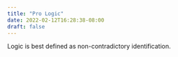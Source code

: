 ```yaml
---
title: "Pro Logic"
date: 2022-02-12T16:28:38-08:00
draft: false
---
```


Logic is best defined as non-contradictory identification.